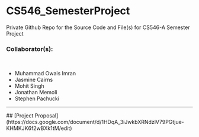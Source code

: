 # CS546_SemesterProject
Private Github Repo for the Source Code and File(s) for CS546-A Semester Project


<h3>Collaborator(s):</h3> <br>
<ul>
  <li>Muhammad Owais Imran</li>
  <li>Jasmine Cairns</li>
  <li>Mohit Singh</li>
  <li>Jonathan Memoli</li>
  <li>Stephen Pachucki</li>
</ul>
<hr>
## [Project Proposal](https://docs.google.com/document/d/1HDqA_3iJwkbXRNdzlV79PGtjue-KHMKJK6f2wBXk1tM/edit)
